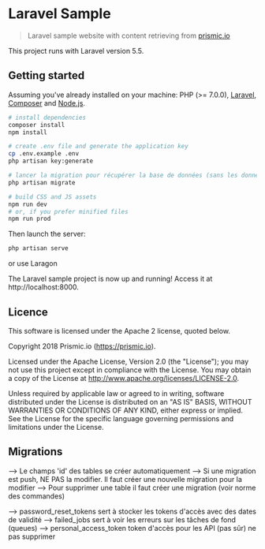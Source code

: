 # Laravel Sample

> Laravel sample website with content retrieving from [prismic.io](https://prismic.io)

This project runs with Laravel version 5.5.

## Getting started

Assuming you've already installed on your machine: PHP (>= 7.0.0), [Laravel](https://laravel.com), [Composer](https://getcomposer.org) and [Node.js](https://nodejs.org).

``` bash
# install dependencies
composer install
npm install

# create .env file and generate the application key
cp .env.example .env
php artisan key:generate

# lancer la migration pour récupérer la base de données (sans les données des autres)
php artisan migrate 

# build CSS and JS assets
npm run dev
# or, if you prefer minified files
npm run prod
```

Then launch the server:

``` bash
php artisan serve
```
or use Laragon

The Laravel sample project is now up and running! Access it at http://localhost:8000.

## Licence

This software is licensed under the Apache 2 license, quoted below.

Copyright 2018 Prismic.io (https://prismic.io).

Licensed under the Apache License, Version 2.0 (the "License"); you may not use this project except in compliance with the License. You may obtain a copy of the License at http://www.apache.org/licenses/LICENSE-2.0.

Unless required by applicable law or agreed to in writing, software distributed under the License is distributed on an "AS IS" BASIS, WITHOUT WARRANTIES OR CONDITIONS OF ANY KIND, either express or implied. See the License for the specific language governing permissions and limitations under the License.

## Migrations

--> Le champs 'id' des tables se créer automatiquement
--> Si une migration est push, NE PAS la modifier. Il faut créer une nouvelle migration pour la modifier
--> Pour supprimer une table il faut créer une migration (voir norme des commandes)

--> password_reset_tokens sert à stocker les tokens d'accès avec des dates de validité
--> failed_jobs sert à voir les erreurs sur les tâches de fond (queues)
--> personal_access_token token d'accès pour les API (pas sûr) ne pas supprimer